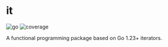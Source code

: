 # it

![go](https://img.shields.io/badge/go-1.23-00ADD8?logo=go)
![coverage](https://img.shields.io/badge/coverage-98.6%25-44CC11)

A functional programming package based on Go 1.23+ iterators.
